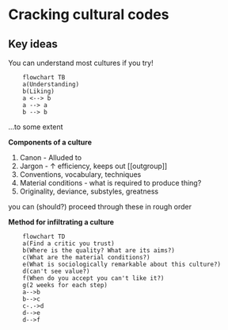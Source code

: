 # Cracking cultural codes
## Key ideas
You can understand most cultures if you try!

```mermaid
	flowchart TB
	a(Understanding)
	b(Liking)
	a <--> b
	a --> a
	b --> b
```
...to some extent

**Components of a culture**
1) Canon - Alluded to
2) Jargon - ↑ efficiency, keeps out [[outgroup]]
3) Conventions, vocabulary, techniques
4) Material conditions - what is required to produce thing?
5) Originality, deviance, substyles, greatness

you can (should?) proceed through these in rough order

**Method for infiltrating a culture**
```mermaid
	flowchart TD
	a(Find a critic you trust)
	b(Where is the quality? What are its aims?)
	c(What are the material conditions?)
	e(What is sociologically remarkable about this culture?)
	d(can't see value?)
	f(When do you accept you can't like it?)
	g(2 weeks for each step)
	a-->b
	b-->c
	c-.->d
	d-->e
	d-->f
```

